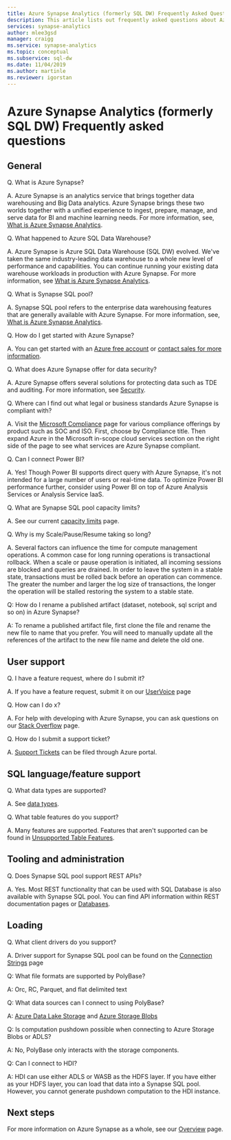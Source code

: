 ```yaml
---
title: Azure Synapse Analytics (formerly SQL DW) Frequently Asked Questions 
description: This article lists out frequently asked questions about Azure Synapse Analytics (formerly SQL DW) from customers and developers
services: synapse-analytics
author: mlee3gsd
manager: craigg
ms.service: synapse-analytics
ms.topic: conceptual
ms.subservice: sql-dw 
ms.date: 11/04/2019
ms.author: martinle
ms.reviewer: igorstan
---
```


# Azure Synapse Analytics (formerly SQL DW) Frequently asked questions

## General

Q. What is Azure Synapse?

A. Azure Synapse is an analytics service that brings together data warehousing and Big Data analytics. Azure Synapse brings these two worlds together with a unified experience to ingest, prepare, manage, and serve data for BI and machine learning needs. For more information, see, [What is Azure Synapse Analytics](sql-data-warehouse-overview-what-is.md).

Q. What happened to Azure SQL Data Warehouse?

A. Azure Synapse is Azure SQL Data Warehouse (SQL DW) evolved. We've taken the same industry-leading data warehouse to a whole new level of performance and capabilities. You can continue running your existing data warehouse workloads in production with Azure Synapse. For more information, see [What is Azure Synapse Analytics](sql-data-warehouse-overview-what-is.md).

Q. What is Synapse SQL pool?

A. Synapse SQL pool refers to the enterprise data warehousing features that are generally available with Azure Synapse. For more information, see, [What is Azure Synapse Analytics](sql-data-warehouse-overview-what-is.md).

Q. How do I get started with Azure Synapse?

A. You can get started with an [Azure free account](https://azure.microsoft.com/free/sql-data-warehouse/) or [contact sales for more information](https://info.microsoft.com/ww-landing-azure-sql-data-warehouse-contactme.html).

Q. What does Azure Synapse offer for data security?

A. Azure Synapse offers several solutions for protecting data such as TDE and auditing. For more information, see [Security](sql-data-warehouse-overview-manage-security.md).

Q. Where can I find out what legal or business standards Azure Synapse is compliant with?

A. Visit the [Microsoft Compliance](https://www.microsoft.com/trustcenter/compliance/complianceofferings) page for various compliance offerings by product such as SOC and ISO. First, choose by Compliance title. Then expand Azure in the Microsoft in-scope cloud services section on the right side of the page to see what services are Azure Synapse compliant.

Q. Can I connect Power BI?

A. Yes! Though Power BI supports direct query with Azure Synapse, it's not intended for a large number of users or real-time data. To optimize Power BI performance further, consider using Power BI on top of Azure Analysis Services or Analysis Service IaaS.

Q. What are Synapse SQL pool capacity limits?

A. See our current [capacity limits](sql-data-warehouse-service-capacity-limits.md) page.

Q. Why is my Scale/Pause/Resume taking so long?

A. Several factors can influence the time for compute management operations. A common case for long running operations is transactional rollback. When a scale or pause operation is initiated, all incoming sessions are blocked and queries are drained. In order to leave the system in a stable state, transactions must be rolled back before an operation can commence. The greater the number and larger the log size of transactions, the longer the operation will be stalled restoring the system to a stable state.

Q: How do I rename a published artifact (dataset, notebook, sql script and so on) in Azure Synapse?

A: To rename a published artifact file, first clone the file and rename the new file to name that you prefer. You will need to manually update all the references of the artifact to the new file name and delete the old one.

## User support

Q. I have a feature request, where do I submit it?

A. If you have a feature request, submit it on our [UserVoice](https://feedback.azure.com/forums/307516-sql-data-warehouse) page

Q. How can I do x?

A. For help with developing with Azure Synapse, you can ask questions on our [Stack Overflow](https://stackoverflow.com/questions/tagged/azure-sqldw) page.

Q. How do I submit a support ticket?

A. [Support Tickets](sql-data-warehouse-get-started-create-support-ticket.md) can be filed through Azure portal.

## SQL language/feature support

Q. What data types are supported?

A. See  [data types](sql-data-warehouse-tables-data-types.md).

Q. What table features do you support?

A. Many features are supported. Features that aren't supported can be found in [Unsupported Table Features](sql-data-warehouse-tables-data-types.md).

## Tooling and administration

Q. Does Synapse SQL pool support REST APIs?

A. Yes. Most REST functionality that can be used with SQL Database is also available with Synapse SQL pool. You can find API information within REST documentation pages or
[Databases](/rest/api/sql/databases?toc=/azure/synapse-analytics/sql-data-warehouse/toc.json&bc=/azure/synapse-analytics/sql-data-warehouse/breadcrumb/toc.json).

## Loading

Q. What client drivers do you support?

A. Driver support for Synapse SQL pool can be found on the [Connection Strings](../sql/connection-strings.md) page

Q: What file formats are supported by PolyBase?

A: Orc, RC, Parquet, and flat delimited text

Q: What data sources can I connect to using PolyBase?

A: [Azure Data Lake Storage](sql-data-warehouse-load-from-azure-data-lake-store.md) and [Azure Storage Blobs](sql-data-warehouse-load-from-azure-blob-storage-with-polybase.md)

Q: Is computation pushdown possible when connecting to Azure Storage Blobs or ADLS?

A: No, PolyBase only interacts with the storage components.

Q: Can I connect to HDI?

A: HDI can use either ADLS or WASB as the HDFS layer. If you have either as your HDFS layer, you can load that data into a Synapse SQL pool. However, you cannot generate pushdown computation to the HDI instance.

## Next steps

For more information on Azure Synapse as a whole, see our [Overview](sql-data-warehouse-overview-faq.md) page.
